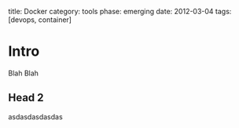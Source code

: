 title: Docker
category: tools
phase: emerging
date: 2012-03-04
tags: [devops, container]

# Intro

Blah Blah

## Head 2
asdasdasdasdas
